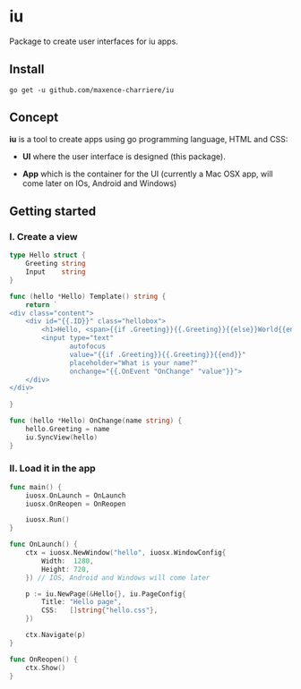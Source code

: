 # iu
Package to create user interfaces for iu apps.
## Install
```
go get -u github.com/maxence-charriere/iu
```
## Concept
**iu** is a tool to create apps using go programming language, HTML and CSS:
* **UI** where the user interface is designed (this package).

* **App** which is the container for the UI (currently a Mac OSX app, will come later on IOs, Android and Windows)

## Getting started
### I. Create a view
```go
type Hello struct {
	Greeting string
	Input    string
}

func (hello *Hello) Template() string {
	return `
<div class="content">
    <div id="{{.ID}}" class="hellobox">
        <h1>Hello, <span>{{if .Greeting}}{{.Greeting}}{{else}}World{{end}}</span></h1>
        <input type="text" 
               autofocus 
               value="{{if .Greeting}}{{.Greeting}}{{end}}" 
               placeholder="What is your name?" 
               onchange="{{.OnEvent "OnChange" "value"}}">
    </div>
</div>
    `
}

func (hello *Hello) OnChange(name string) {
	hello.Greeting = name
	iu.SyncView(hello)
}

```

### II. Load it in the app
```go
func main() {
	iuosx.OnLaunch = OnLaunch
	iuosx.OnReopen = OnReopen

	iuosx.Run()
}

func OnLaunch() {
	ctx = iuosx.NewWindow("hello", iuosx.WindowConfig{
		Width:  1280,
		Height: 720,
	}) // IOS, Android and Windows will come later

	p := iu.NewPage(&Hello{}, iu.PageConfig{
		Title: "Hello page",
		CSS:   []string{"hello.css"},
	})

	ctx.Navigate(p)
}

func OnReopen() {
	ctx.Show()
}
```
